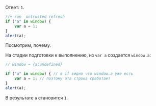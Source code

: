 Ответ: `1`.

```js
//+ run  untrusted refresh
if ("a" in window) {
    var a = 1;
}
alert(a);
```

Посмотрим, почему.

На стадии подготовки к выполнению, из `var a` создается `window.a`:

```js
// window = {a:undefined}

if ("a" in window) { // в if видно что window.a уже есть
    var a = 1; // поэтому эта строка сработает
}
alert(a);
```

В результате `a` становится `1`.